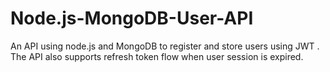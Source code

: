 # Node.js-MongoDB-User-API
An API using node.js and MongoDB to register and store users using JWT . The API also supports refresh token flow when user session is expired.
